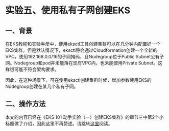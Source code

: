 # 实验五、使用私有子网创建EKS

## 一、背景

在EKS教程和实验手册中，使用eksctl工具创建集群可以在几分钟内配置好一个EKS集群。但是默认情况下，eksctl将会通过Cloudformation创建一个全新的VPC，使用192.168.0.0/16的子网掩码，且Nodegroup位于Public Subnet公有子网。Nodegroup和pod并未能落在现有VPC内，也未能使用Private Subnet。这样很可能不符合架构要求。

因此，在这种场景下，可在使用eksctl创建集群时候，增加参数使用EKS的Nodegroup创建在某几个私有子网。

## 二、操作方法

本文的内容已经在《EKS 101 动手实验（一）创建EKS集群》的章节三中第2个小标题做了介绍，因此这里不再赘述。请跳转[这里]()阅读。